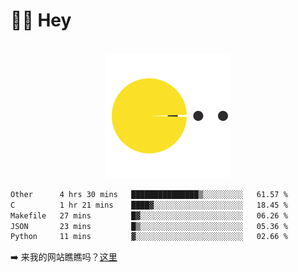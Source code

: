 
# 👋🏻 Hey
<div align="center">
	<br>
	<img src="https://raw.githubusercontent.com/Aniket965/Aniket965/master/pacman.svg?sanitize=true" width="200" height="200">
	<br>
</div>

<!--START_SECTION:waka-->

```txt
Other      4 hrs 30 mins   ███████████████▒░░░░░░░░░   61.57 %
C          1 hr 21 mins    ████▓░░░░░░░░░░░░░░░░░░░░   18.45 %
Makefile   27 mins         █▓░░░░░░░░░░░░░░░░░░░░░░░   06.26 %
JSON       23 mins         █▒░░░░░░░░░░░░░░░░░░░░░░░   05.36 %
Python     11 mins         ▓░░░░░░░░░░░░░░░░░░░░░░░░   02.66 %
```

<!--END_SECTION:waka-->

 ➡️  来我的网站瞧瞧吗？[这里](https://www.shaolongfei.com)
